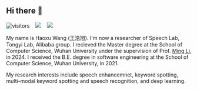 ## Hi there 👋

<!--
**Mashiro009/Mashiro009** is a ✨ _special_ ✨ repository because its `README.md` (this file) appears on your GitHub profile.

Here are some ideas to get you started:

- 🔭 I’m currently working on ...
- 🌱 I’m currently learning ...
- 👯 I’m looking to collaborate on ...
- 🤔 I’m looking for help with ...
- 💬 Ask me about ...
- 📫 How to reach me: ...
- 😄 Pronouns: ...
- ⚡ Fun fact: ...
#### **:bookmark: Homepages**

[Google Scholar]()
-->

![visitors](https://visitor-badge.laobi.icu/badge?page_id=Mashiro009.Mashiro009)&nbsp;&nbsp;&nbsp; ![](https://img.shields.io/github/followers/Mashiro009?color=pink
)&nbsp;&nbsp;&nbsp; ![](https://img.shields.io/github/stars/Mashiro009?logo=github&color=pink) 


My name is Haoxu Wang (王浩旭). I'm now a researcher of Speech Lab, Tongyi Lab, Alibaba group. I recieved the Master degree at the School of Computer Science, Wuhan University under the supervision of Prof. [Ming Li](https://sites.duke.edu/dkusmiip/), in 2024. I received the B.E. degree in software engineering at the School of Computer Science, Wuhan University, in 2021. 

My research interests include speech enhancemnet,  keyword spotting, multi-modal keyword spotting and speech recognition, and deep learning.


